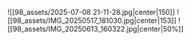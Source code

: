 ![[98_assets/2025-07-08 21-11-28.jpg|center|150]]  ![[98_assets/IMG_20250517_181030.jpg|center|153]] 
![[98_assets/IMG_20250613_160322.jpg|center|50%]]

